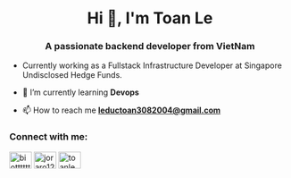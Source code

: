 <h1 align="center">Hi 👋, I'm Toan Le</h1>
<h3 align="center">A passionate backend developer from VietNam</h3>

- Currently working as a Fullstack Infrastructure Developer at Singapore Undisclosed Hedge Funds.
- 🌱 I’m currently learning **Devops**

- 📫 How to reach me **leductoan3082004@gmail.com**

<h3 align="left">Connect with me:</h3>
<p align="left">
<a href="https://linkedin.com/in/biottttttttt" target="blank"><img align="center" src="https://raw.githubusercontent.com/rahuldkjain/github-profile-readme-generator/master/src/images/icons/Social/linked-in-alt.svg" alt="biottttttttt" height="30" width="40" /></a>
<a href="https://www.codechef.com/users/joraro123" target="blank"><img align="center" src="https://cdn.jsdelivr.net/npm/simple-icons@3.1.0/icons/codechef.svg" alt="joraro123" height="30" width="40" /></a>
<a href="https://codeforces.com/profile/toanle" target="blank"><img align="center" src="https://raw.githubusercontent.com/rahuldkjain/github-profile-readme-generator/master/src/images/icons/Social/codeforces.svg" alt="toanle" height="30" width="40" /></a>
</p>
